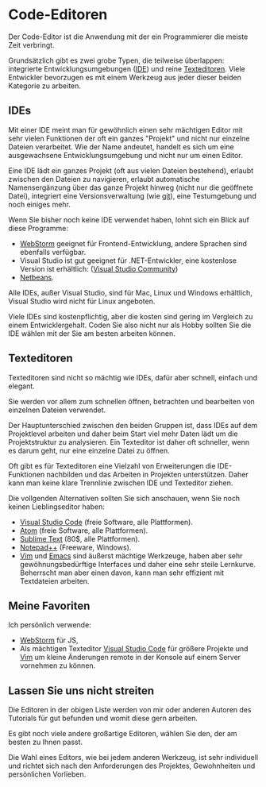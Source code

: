 # Code-Editoren

Der Code-Editor ist die Anwendung mit der ein Programmierer die meiste Zeit verbringt.

Grundsätzlich gibt es zwei grobe Typen, die teilweise überlappen: integrierte Entwicklungsumgebungen ([IDE](https://de.wikipedia.org/wiki/Integrierte_Entwicklungsumgebung)) und reine [Texteditoren](https://de.wikipedia.org/wiki/Texteditor). Viele Entwickler bevorzugen es mit einem Werkzeug aus jeder dieser beiden Kategorie zu arbeiten.

## IDEs

Mit einer IDE meint man für gewöhnlich einen sehr mächtigen Editor mit sehr vielen Funktionen der oft ein ganzes "Projekt" und nicht nur einzelne Dateien verarbeitet. Wie der Name andeutet, handelt es sich um eine ausgewachsene Entwicklungsumgebung und nicht nur um einen Editor.

Eine IDE lädt ein ganzes Projekt (oft aus vielen Dateien bestehend), erlaubt zwischen den Dateien zu navigieren, erlaubt automatische Namensergänzung über das ganze Projekt hinweg (nicht nur die geöffnete Datei), integriert eine Versionsverwaltung (wie [git](https://git-scm.com/)), eine Testumgebung und noch einiges mehr.

Wenn Sie bisher noch keine IDE verwendet haben, lohnt sich ein Blick auf diese Programme:

- [WebStorm](http://www.jetbrains.com/webstorm/) geeignet für Frontend-Entwicklung, andere Sprachen sind ebenfalls verfügbar.
- Visual Studio ist gut geeignet für .NET-Entwickler, eine kostenlose Version ist erhältlich: ([Visual Studio Community](https://www.visualstudio.com/vs/community/))
- [Netbeans](http://netbeans.org/).

Alle IDEs, außer Visual Studio, sind für Mac, Linux und Windows erhältlich, Visual Studio wird nicht für Linux angeboten.

Viele IDEs sind kostenpflichtig, aber die kosten sind gering im Vergleich zu einem Entwicklergehalt. Coden Sie also nicht nur als Hobby sollten Sie die IDE wählen mit der Sie am besten arbeiten können.

## Texteditoren

Texteditoren sind nicht so mächtig wie IDEs, dafür aber schnell, einfach und elegant.

Sie werden vor allem zum schnellen öffnen, betrachten und bearbeiten von einzelnen Dateien verwendet.

Der Hauptunterschied zwischen den beiden Gruppen ist, dass IDEs auf dem Projektlevel arbeiten und daher beim Start viel mehr Daten lädt um die Projektstruktur zu analysieren. Ein Texteditor ist daher oft schneller, wenn es darum geht, nur eine einzelne Datei zu öffnen.

Oft gibt es für Texteditoren eine Vielzahl von Erweiterungen die IDE-Funktionen nachbilden und das Arbeiten in Projekten unterstützen. Daher kann man keine klare Trennlinie zwischen IDE und Texteditor ziehen.

Die vollgenden Alternativen sollten Sie sich anschauen, wenn Sie noch keinen Lieblingseditor haben:

- [Visual Studio Code](https://code.visualstudio.com/) (freie Software, alle Plattformen).
- [Atom](https://atom.io/) (freie Software, alle Plattformen).
- [Sublime Text](http://www.sublimetext.com) (80$, alle Plattformen).
- [Notepad++](https://notepad-plus-plus.org/) (Freeware, Windows).
- [Vim](http://www.vim.org/) und [Emacs](https://www.gnu.org/software/emacs/) sind äußerst mächtige Werkzeuge, haben aber sehr gewöhnungsbedürftige Interfaces und daher eine sehr steile Lernkurve. Beherrscht man aber einen davon, kann man sehr effizient mit Textdateien arbeiten.

## Meine Favoriten

Ich persönlich verwende:

- [WebStorm](http://www.jetbrains.com/webstorm/) für JS, 
- Als mächtigen Texteditor [Visual Studio Code](https://code.visualstudio.com/) für größere Projekte und [Vim](http://www.vim.org/) um kleine Änderungen remote in der Konsole auf einem Server vornehmen zu können.

## Lassen Sie uns nicht streiten

Die Editoren in der obigen Liste werden von mir oder anderen Autoren des Tutorials für gut befunden und womit diese gern arbeiten.

Es gibt noch viele andere großartige Editoren, wählen Sie den, der am besten zu Ihnen passt.

Die Wahl eines Editors, wie bei jedem anderen Werkzeug, ist sehr individuell und richtet sich nach den Anforderungen des Projektes, Gewohnheiten und persönlichen Vorlieben.
